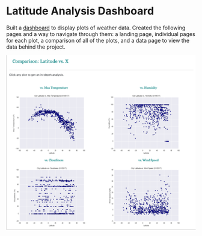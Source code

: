 # Latitude Analysis Dashboard

Built a [dashboard](https://leeprout.github.io/Web-Design-Challenge/index.html) to display plots of weather data. Created the following pages and a way to navigate through them: a landing page, individual pages for each plot, a comparison of all of the plots, and a data page to view the data behind the project.  

![Comparison Page](Resources/assets/images/Comp_page.png)


